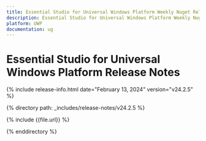 ```yaml
---
title: Essential Studio for Universal Windows Platform Weekly Nuget Release Release Notes  
description: Essential Studio for Universal Windows Platform Weekly Nuget Release Release Notes  
platform: UWP
documentation: ug
---
```


# Essential Studio for Universal Windows Platform  Release Notes  

{% include release-info.html date="February 13, 2024"  version="v24.2.5" %} 

{% directory path: _includes/release-notes/v24.2.5 %}

{% include {{file.url}} %}

{% enddirectory %}